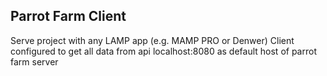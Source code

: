 ## Parrot Farm Client
Serve project with any LAMP app (e.g. MAMP PRO or Denwer)
Client configured to get all data from api localhost:8080 as default host of parrot farm server